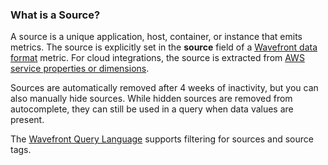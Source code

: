 ### What is a Source?

A source is a unique application, host, container, or instance that emits metrics. The source is explicitly set
in the **source** field of a [Wavefront data format](https://community.wavefront.com/docs/DOC-1031) metric. For
cloud integrations, the source is extracted from [AWS service properties or dimensions](https://community.wavefront.com/docs/DOC-1032#jive_content_id_Wavefront_Source_Field).

Sources are automatically removed after 4 weeks of
inactivity, but you can also manually hide sources. While hidden sources are removed from autocomplete, they can still be used in a query when data values are present.

The [Wavefront Query Language](https://community.wavefront.com/docs/DOC-1019) supports filtering for sources
and source tags.
